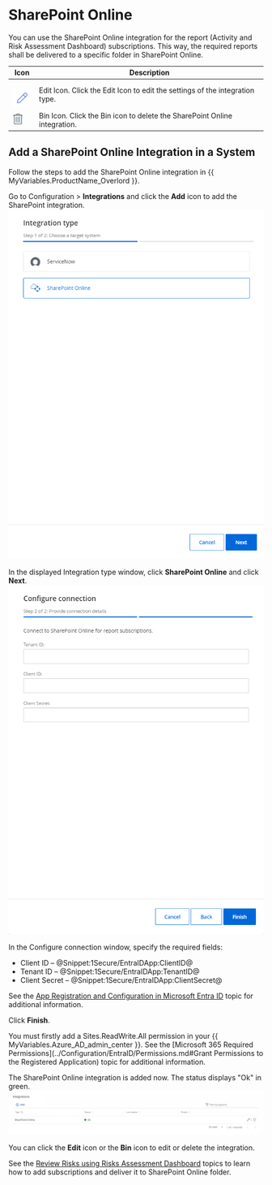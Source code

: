 # SharePoint Online

You can use the SharePoint Online integration for the report (Activity and Risk Assessment Dashboard) subscriptions. This way, the required reports shall be delivered to a specific folder in SharePoint Online. 

| Icon | Description |
| --- | --- |
| <br>![](../../Resources/Images/1Secure/Alerts_Editicon.png)<br> | Edit Icon. Click the Edit Icon to edit the  settings of the integration type. |
|![](../../Resources/Images/1Secure/Deletebutton.png) | Bin Icon. Click the Bin icon to delete the SharePoint Online integration. |

## Add a SharePoint Online Integration in a System

Follow the steps to add the SharePoint Online integration in {{ MyVariables.ProductName_Overlord }}.

Go to Configuration &gt; **Integrations** and click the **Add** icon to add the SharePoint integration.![](../../Resources/Images/1Secure/IntegrationTypeWindow.png)

In the displayed Integration type window, click **SharePoint Online** and click **Next**.![](../../Resources/Images/1Secure/IntegrationConfigureConnectionSharePoint.png)

In the Configure connection window, specify the required fields:

- Client ID – @Snippet:1Secure/EntraIDApp:ClientID@
- Tenant ID – @Snippet:1Secure/EntraIDApp:TenantID@
- Client Secret – @Snippet:1Secure/EntraIDApp:ClientSecret@

See the [App Registration and Configuration in Microsoft Entra ID](../Configuration/EntraID/RegisterConfig.md)  topic for additional information.

Click **Finish**. 

You must firstly add a Sites.ReadWrite.All permission in your {{ MyVariables.Azure_AD_admin_center }}. See the [Microsoft 365 Required Permissions](../Configuration/EntraID/Permissions.md#Grant Permissions to the Registered Application)  topic for additional information. 

The SharePoint Online integration is added now. The status displays "Ok" in green.![](../../Resources/Images/1Secure/IntegrationsSharePointOnline.png)

You can click the **Edit** icon or the **Bin** icon to edit or delete the integration. 

See the [Review Risks using Risks Assessment Dashboard](../Admin/SearchAndReports/Subscriptions.md)  topics to learn how to add subscriptions and deliver it to SharePoint Online folder.